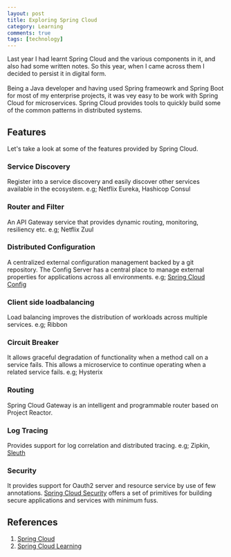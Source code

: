 ```yaml
---
layout: post
title: Exploring Spring Cloud
category: Learning
comments: true
tags: [technology]
---
```

Last year I had learnt Spring Cloud and the various components in it, and also had some written notes. So this year, when I came across them I decided to persist it in digital form. <br/><br/>
Being a Java developer and having used Spring frameowrk and Spring Boot for most of my enterprise projects, it was vey easy to be work with Spring Cloud for microservices. Spring Cloud provides tools to quickly build some of the common patterns in distributed systems.
<!-- more -->  

## Features
Let's take a look at some of the features provided by Spring Cloud.

### Service Discovery
Register into a service discovery and easily discover other services available in the ecosystem.
e.g; Netflix Eureka, Hashicop Consul

### Router and Filter
An API Gateway service that provides dynamic routing, monitoring, resiliency etc.
e.g; Netflix Zuul

### Distributed Configuration
A centralized external configuration management backed by a git repository. The Config Server has a central place to manage external properties for applications across all environments.
e.g; [Spring Cloud Config](https://spring.io/projects/spring-cloud-config)

### Client side loadbalancing
Load balancing improves the distribution of workloads across multiple services.
e.g; Ribbon

### Circuit Breaker
It allows graceful degradation of functionality when a method call on a service fails. This allows a microservice to continue operating when a related service fails.
e.g; Hysterix

### Routing
Spring Cloud Gateway is an intelligent and programmable router based on Project Reactor.

### Log Tracing
Provides support for log correlation and distributed tracing.
e.g; Zipkin, [Sleuth](https://spring.io/projects/spring-cloud-sleuth)

### Security
It provides support for Oauth2 server and resource service by use of few annotations. [Spring Cloud Security](https://spring.io/projects/spring-cloud-security) offers a set of primitives for building secure applications and services with minimum fuss. 

## References
1. [Spring Cloud](https://spring.io/projects/spring-cloud)
2. [Spring Cloud Learning](https://github.com/ae-app-labs/spring-cloud-learning)
